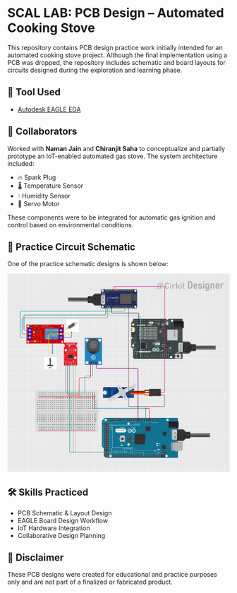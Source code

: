 # SCAL LAB: PCB Design – Automated Cooking Stove 

This repository contains PCB design practice work initially intended for an automated cooking stove project. Although the final implementation using a PCB was dropped, the repository includes schematic and board layouts for circuits designed during the exploration and learning phase.


## 🔧 Tool Used

- [Autodesk EAGLE EDA](https://www.autodesk.com/products/eagle/overview)

## 🤝 Collaborators

Worked with **Naman Jain** and **Chiranjit Saha** to conceptualize and partially prototype an IoT-enabled automated gas stove. The system architecture included:

- 🔥 Spark Plug  
- 🌡️ Temperature Sensor  
- 💧 Humidity Sensor  
- 🔁 Servo Motor

These components were to be integrated for automatic gas ignition and control based on environmental conditions.

## 🧩 Practice Circuit Schematic

One of the practice schematic designs is shown below:

![Circuit Schematic](schematic_gas_stove.jpg) <!-- Make sure this path matches your repo file structure -->


## 🛠️ Skills Practiced

- PCB Schematic & Layout Design
- EAGLE Board Design Workflow
- IoT Hardware Integration
- Collaborative Design Planning

## 📌 Disclaimer

These PCB designs were created for educational and practice purposes only and are not part of a finalized or fabricated product.


